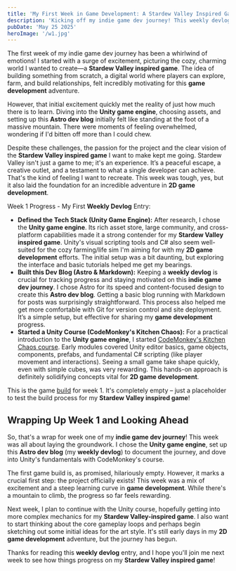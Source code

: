 ```yaml
---
title: 'My First Week in Game Development: A Stardew Valley Inspired Game - Weekly Devlog #1'
description: 'Kicking off my indie game dev journey! This weekly devlog covers week 1 (19.05.2025 - 25.05.2025) of creating a Stardew Valley inspired game using the Unity game engine. Read about setting up the project and my initial steps.'
pubDate: 'May 25 2025'
heroImage: '/w1.jpg'
---
```


The first week of my indie game dev journey has been a whirlwind of emotions! I started with a surge of excitement, picturing the cozy, charming world I wanted to create—a **Stardew Valley inspired game**. The idea of building something from scratch, a digital world where players can explore, farm, and build relationships, felt incredibly motivating for this **game development** adventure.

However, that initial excitement quickly met the reality of just how much there is to learn. Diving into the **Unity game engine**, choosing assets, and setting up this **Astro dev blog** initially felt like standing at the foot of a massive mountain. There were moments of feeling overwhelmed, wondering if I'd bitten off more than I could chew.

Despite these challenges, the passion for the project and the clear vision of the **Stardew Valley inspired game** I want to make kept me going. Stardew Valley isn't just a game to me; it's an experience. It’s a peaceful escape, a creative outlet, and a testament to what a single developer can achieve. That's the kind of feeling I want to recreate. This week was tough, yes, but it also laid the foundation for an incredible adventure in **2D game development**.

Week 1 Progress - My First **Weekly Devlog** Entry:

- **Defined the Tech Stack (Unity Game Engine):** After research, I chose the **Unity game engine**. Its rich asset store, large community, and cross-platform capabilities made it a strong contender for my **Stardew Valley inspired game**. Unity's visual scripting tools and C# also seem well-suited for the cozy farming/life sim I'm aiming for with my **2D game development** efforts. The initial setup was a bit daunting, but exploring the interface and basic tutorials helped me get my bearings.
- **Built this Dev Blog (Astro & Markdown):** Keeping a **weekly devlog** is crucial for tracking progress and staying motivated on this **indie game dev journey**. I chose Astro for its speed and content-focused design to create this **Astro dev blog**. Getting a basic blog running with Markdown for posts was surprisingly straightforward. This process also helped me get more comfortable with Git for version control and site deployment. It’s a simple setup, but effective for sharing my **game development** progress.
- **Started a Unity Course (CodeMonkey's Kitchen Chaos):** For a practical introduction to the **Unity game engine**, I started [CodeMonkey's Kitchen Chaos course](https://unitycodemonkey.com/kitchenchaoscourse.php). Early modules covered Unity editor basics, game objects, components, prefabs, and fundamental C# scripting (like player movement and interactions). Seeing a small game take shape quickly, even with simple cubes, was very rewarding. This hands-on approach is definitely solidifying concepts vital for **2D game development**.

This is the game [build](https://github.com/nav-mike/devlog/releases/tag/week1) for week 1. It's completely empty – just a placeholder to test the build process for my **Stardew Valley inspired game**!

## Wrapping Up Week 1 and Looking Ahead

So, that's a wrap for week one of my **indie game dev journey**! This week was all about laying the groundwork. I chose the **Unity game engine**, set up this **Astro dev blog** (my **weekly devlog**) to document the journey, and dove into Unity's fundamentals with CodeMonkey's course.

The first game build is, as promised, hilariously empty. However, it marks a crucial first step: the project officially exists! This week was a mix of excitement and a steep learning curve in **game development**. While there's a mountain to climb, the progress so far feels rewarding.

Next week, I plan to continue with the Unity course, hopefully getting into more complex mechanics for my **Stardew Valley-inspired game**. I also want to start thinking about the core gameplay loops and perhaps begin sketching out some initial ideas for the art style. It's still early days in my **2D game development** adventure, but the journey has begun.

Thanks for reading this **weekly devlog** entry, and I hope you'll join me next week to see how things progress on my **Stardew Valley inspired game**!
